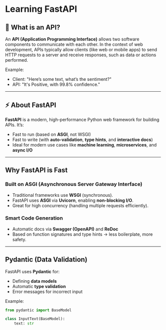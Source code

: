 # Learning  FastAPI
## 📘 What is an API?

An **API (Application Programming Interface)** allows two software components to communicate with each other. In the context of web development, APIs typically allow clients (like web or mobile apps) to send HTTP requests to a server and receive responses, such as data or actions performed.

Example:
- Client: "Here’s some text, what’s the sentiment?"
- API: "It's Positive, with 99.8% confidence."

---

## ⚡ About FastAPI

**FastAPI** is a modern, high-performance Python web framework for building APIs. It’s:
- Fast to run (based on **ASGI**, not WSGI)
- Fast to write (with **auto-validation**, **type hints**, and **interactive docs**)
- Ideal for modern use cases like **machine learning**, **microservices**, and **async I/O**

---

##  Why FastAPI is Fast

### Built on ASGI (Asynchronous Server Gateway Interface)
- Traditional frameworks use **WSGI** (synchronous).
- FastAPI uses **ASGI** via **Uvicorn**, enabling **non-blocking I/O**.
- Great for high concurrency (handling multiple requests efficiently).

###  Smart Code Generation
- Automatic docs via **Swagger (OpenAPI)** and **ReDoc**
- Based on function signatures and type hints → less boilerplate, more safety.

---

## Pydantic (Data Validation)

FastAPI uses **Pydantic** for:
- Defining **data models**
- Automatic **type validation**
- Error messages for incorrect input

Example:
```python
from pydantic import BaseModel

class InputText(BaseModel):
    text: str

 